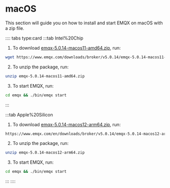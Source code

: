 # macOS

This section will guide you on how to install and start EMQX on macOS with a zip file.

:::: tabs type:card
:::tab Intel%20Chip

1. To download [emqx-5.0.14-macos11-amd64.zip](https://www.emqx.com/downloads/broker/v5.0.14/emqx-5.0.14-macos11-amd64.zip), run:

```bash
wget https://www.emqx.com/downloads/broker/v5.0.14/emqx-5.0.14-macos11-amd64.zip
```

2. To unzip the package, run:

```bash
unzip emqx-5.0.14-macos11-amd64.zip
```

3. To start EMQX, run:

```bash
cd emqx && ./bin/emqx start
```

:::

:::tab Apple%20Silicon

1. To download [emqx-5.0.14-macos12-arm64.zip](https://www.emqx.com/en/downloads/broker/v5.0.14/emqx-5.0.14-macos12-arm64.zip), run:

```bash
https://www.emqx.com/en/downloads/broker/v5.0.14/emqx-5.0.14-macos12-arm64.zip
```

2. To unzip the package, run:

```bash
unzip emqx-5.0.14-macos12-arm64.zip
```

3. To start EMQX, run:

```bash
cd emqx && ./bin/emqx start
```

:::
::::
